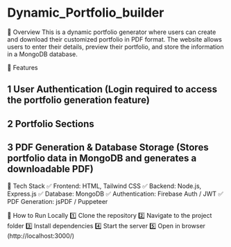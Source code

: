 # Dynamic_Portfolio_builder
🔹 Overview
This is a dynamic portfolio generator where users can create and download their customized portfolio in PDF format. The website allows users to enter their details, preview their portfolio, and store the information in a MongoDB database.

🔹 Features

## 1 User Authentication (Login required to access the portfolio generation feature)

## 2 Portfolio Sections

## 3 PDF Generation & Database Storage (Stores portfolio data in MongoDB and generates a downloadable PDF)

🔹 Tech Stack
✅ Frontend: HTML, Tailwind CSS
✅ Backend: Node.js, Express.js
✅ Database: MongoDB
✅ Authentication: Firebase Auth / JWT
✅ PDF Generation: jsPDF / Puppeteer

🔹 How to Run Locally
1️⃣ Clone the repository
2️⃣ Navigate to the project folder
3️⃣ Install dependencies
4️⃣ Start the server
5️⃣ Open in browser (http://localhost:3000/)

